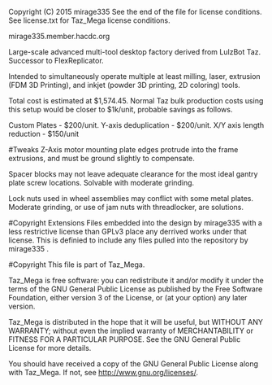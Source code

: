 Copyright (C) 2015 mirage335
See the end of the file for license conditions.
See license.txt for Taz_Mega license conditions.

mirage335.member.hacdc.org

Large-scale advanced multi-tool desktop factory derived from LulzBot Taz. Successor to FlexReplicator.

Intended to simultaneously operate multiple at least milling, laser, extrusion (FDM 3D Printing), and inkjet (powder 3D printing, 2D coloring) tools.

Total cost is estimated at $1,574.45. Normal Taz bulk production costs using this setup would be closer to $1k/unit, probable savings as follows.

Custom Plates - $200/unit.
Y-axis deduplication - $200/unit.
X/Y axis length reduction - $150/unit

#Tweaks
Z-Axis motor mounting plate edges protrude into the frame extrusions, and must be ground slightly to compensate.

Spacer blocks may not leave adequate clearance for the most ideal gantry plate screw locations. Solvable with moderate grinding.

Lock nuts used in wheel assemblies may conflict with some metal plates. Moderate grinding, or use of jam nuts with threadlocker, are solutions.

#Copyright Extensions
Files embedded into the design by mirage335 with a less restrictive license than GPLv3 place any derrived works under that license. This is definied to include any files pulled into the repository by mirage335 .

#Copyright
This file is part of Taz_Mega.

Taz_Mega is free software: you can redistribute it and/or modify
it under the terms of the GNU General Public License as published by
the Free Software Foundation, either version 3 of the License, or
(at your option) any later version.

Taz_Mega is distributed in the hope that it will be useful,
but WITHOUT ANY WARRANTY; without even the implied warranty of
MERCHANTABILITY or FITNESS FOR A PARTICULAR PURPOSE.  See the
GNU General Public License for more details.

You should have received a copy of the GNU General Public License
along with Taz_Mega.  If not, see <http://www.gnu.org/licenses/>.